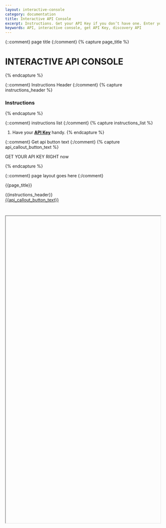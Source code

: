 ```yaml
---
layout: interactive-console
category: documentation
title: Interactive API Console
excerpt: Instructions. Get your API Key if you don’t have one. Enter your API Key. Log in with your credentials to authenticate.
keywords: API, interactive console, get API Key, discovery API
---
```


{::comment}
page title
{:/comment}
{% capture page_title %}

# INTERACTIVE API CONSOLE

{% endcapture %}

{::comment}
Instructions Header
{:/comment}
{% capture instructions_header %}

### Instructions

{% endcapture %}

{::comment}
instructions list
{:/comment}
{% capture instructions_list %}
1. Have your **[API Key](https://developer-acct.ticketmaster.com/user/login)** handy.
{% endcapture %}

{::comment}
Get api button text
{:/comment}
{% capture api_callout_button_text %}

GET YOUR API KEY RIGHT now

{% endcapture %}

{::comment}
page layout goes here
{:/comment}

{{page_title}}

<div id="pantheon-api-key" class="pantheon-api-key" style="display: none;">
  Your API Key/Custom Token: <span id="copy-clip"></span>
  <div class="copy-btn" rel="tooltip" data-placement="top" data-original-title="Copy to Clipboard" data-clipboard-text=""></div>
</div>
<div id="instructions-header" class="double-margin-top" markdown="1">
<span class="instructions-chevron pull-left" markdown="1"></span>
{{instructions_header}}
</div>

<div id="console-instructions" markdown="1" style="display: none;">
{{instructions_list}}
</div>

<div id="get-key-callout">
<a href="https://developer-acct.ticketmaster.com/user/login" class="tm-btn tm-btn-transparent" markdown="1">
{{api_callout_button_text}}
</a>
</div>

<script>
    $(document).ready(function(){
        var apiKey = $('#copy-clip','#pantheon-api-key').text()
        if( apiKey == null ) {
            apiKey = '';
        }

        $('#console-iframe').attr('src', 'https://partner-onboarding.tmdc.us/eventTestingTool?key=' + apiKey);
    });

</script>

<iframe name="foo" id="console-iframe" src="" width="100%" height="1000" scrolling="yes" style="margin-top: 3em;"></iframe>
